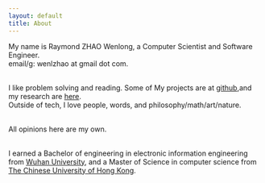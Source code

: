 ```yaml
---
layout: default
title: About
---
```

My name is Raymond ZHAO Wenlong, a Computer Scientist and Software Engineer.  
email/g: wenlzhao at gmail dot com.  
<br> 


I like problem solving and reading. Some of My projects are at [github](https://github.com/muyun),and my research are [here](http://muyun.github.io/research/).  
Outside of tech, I love people, words, and philosophy/math/art/nature.  
<br> 

All opinions here are my own.   
<br> 

I earned a Bachelor of engineering in electronic information engineering from [Wuhan University](https://www.sciencemag.org/collections/celebrating-125-years-academic-excellence-wuhan-university-1893-2018?fbclid=IwAR0RzFSkpxaI8wk61JDnE7p6SWr7SlKXLyoFHkrg4-iqKGiRyE2gZfaGl8s), and a Master of Science in computer science from [The Chinese University of Hong Kong](http://www.cuhk.edu.hk/english/index.html). 
<br> 


